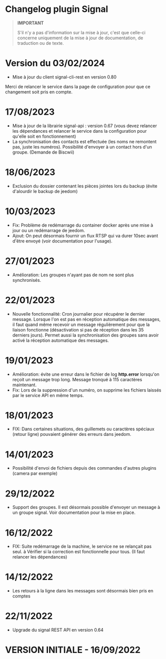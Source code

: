 # Changelog plugin Signal  
  
    
> **IMPORTANT**  
>    
> S'il n'y a pas d'information sur la mise à jour, c'est que celle-ci concerne uniquement de la mise à jour de documentation, de traduction ou de texte.  

# Version du 03/02/2024  
  - Mise à jour du client signal-cli-rest en version 0.80
  
  Merci de relancer le service dans la page de configuration pour que ce changement soit pris en compte.

# 17/08/2023  
  - Mise à jour de la librairie signal-api : version 0.67 (vous devez relancer les dépendances et relancer le service dans la configuration pour qu'elle soit en fonctionnement)  
  - La synchronisation des contacts est effectuée (les noms ne remontent pas, juste les numéros). Possibilité d'envoyer à un contact hors d'un groupe. (Demande de Biscwii)  
  
# 18/06/2023  
  - Exclusion du dossier contenant les pièces jointes lors du backup (évite d'alourdir le backup de jeedom)
  
# 10/03/2023  
  - Fix: Problème de redémarrage du container docker après une mise à jour ou un redémarrage de jeedom.  
  - Ajout: On peut désormais fournir un flux RTSP qui va durer 10sec avant d'être envoyé (voir documentation pour l'usage).  
  
# 27/01/2023  
  - Amélioration: Les groupes n'ayant pas de nom ne sont plus synchronisés.  
  
# 22/01/2023  
  - Nouvelle fonctionnalité: Cron journalier pour récupérer le dernier message. Lorsque l'on est pas en réception automatique des messages, il faut quand même recevoir un message régulièrement pour que la liaison fonctionne (désactivation si pas de réception dans les 35 derniers jours). Permet aussi la synchronisation des groupes sans avoir activé la réception automatique des messages. 
  
# 19/01/2023  
  - Amélioration: évite une erreur dans le fichier de log **http.error** lorsqu'on reçoit un message trop long. Message tronqué à 115 caractères maintenant.  
  - Fix: Lors de la suppression d'un numéro, on supprime les fichiers laissés par le service API en même temps.  
 
# 18/01/2023  
  - FIX: Dans certaines situations, des guillemets ou caractères spéciaux (retour ligne) pouvaient générer des erreurs dans jeedom.  
  
# 14/01/2023  
  - Possibilité d'envoi de fichiers depuis des commandes d'autres plugins (camera par exemple)  

# 29/12/2022  
  - Support des groupes. Il est désormais possible d'envoyer un message à un groupe signal. Voir documentation pour la mise en place.  

# 16/12/2022  
  - FIX: Suite redémarrage de la machine, le service ne se relançait pas seul. à Vérifier si la correction est fonctionnelle pour tous. (Il faut relancer les dépendances)  

# 14/12/2022  
  - Les retours à la ligne dans les messages sont désormais bien pris en comptes  
  
# 22/11/2022  
  - Upgrade du signal REST API en version 0.64  

# VERSION INITIALE - 16/09/2022
